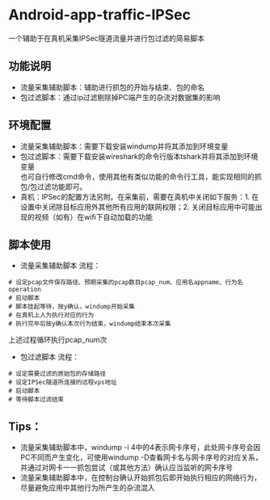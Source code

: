 # Android-app-traffic-IPSec
一个辅助于在真机采集IPSec隧道流量并进行包过滤的简易脚本
## 功能说明
- 流量采集辅助脚本：辅助进行抓包的开始与结束、包的命名
- 包过滤脚本：通过ip过滤剔除掉PC端产生的杂流对数据集的影响

## 环境配置
- 流量采集辅助脚本：需要下载安装windump并将其添加到环境变量
- 包过滤脚本：需要下载安装wireshark的命令行版本tshark并将其添加到环境变量  
也可自行修改cmd命令，使用其他有类似功能的命令行工具，能实现相同的抓包/包过滤功能即可。
- 真机：IPSec的配置方法另附。在采集前，需要在真机中关闭如下服务：1. 在设置中关闭除目标应用外其他所有应用的联网权限；2. 关闭目标应用中可能出现的视频（如有）在wifi下自动加载的功能

## 脚本使用
- 流量采集辅助脚本
流程：
```
# 设定pcap文件保存路径、预期采集的pcap数目pcap_num、应用名appname、行为名operation
# 启动脚本
# 脚本挂起等待，按y确认，windump开始采集
# 在真机上人为执行对应的行为
# 执行完毕后按y确认本次行为结束，windump结束本次采集
```
上述过程循环执行pcap_num次

- 包过滤脚本
流程：
```
# 设定需要过滤的原始包的存储路径
# 设定IPSec隧道所连接的远程vps地址
# 启动脚本
# 等待脚本过滤结束
```

## Tips：
- 流量采集辅助脚本中，windump -i 4中的4表示网卡序号，此处网卡序号会因PC不同而产生变化，可使用windump -D查看网卡名与网卡序号的对应关系，并通过对网卡一一抓包尝试（或其他方法）确认应当监听的网卡序号
- 流量采集辅助脚本中，在控制台确认开始抓包后即开始执行相应的网络行为，尽量避免应用中其他行为所产生的杂流混入
